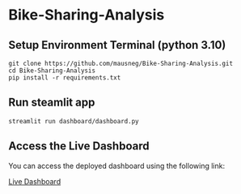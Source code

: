 # Bike-Sharing-Analysis


## Setup Environment Terminal (python 3.10)
```
git clone https://github.com/mausneg/Bike-Sharing-Analysis.git
cd Bike-Sharing-Analysis
pip install -r requirements.txt
```

## Run steamlit app
```
streamlit run dashboard/dashboard.py

```

## Access the Live Dashboard
You can access the deployed dashboard using the following link:

[Live Dashboard](https://mausneg-bike-sharing-analysis-dashboarddashboard-3ioye7.streamlit.app)